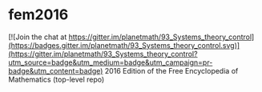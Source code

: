 # fem2016

[![Join the chat at https://gitter.im/planetmath/93_Systems_theory_control](https://badges.gitter.im/planetmath/93_Systems_theory_control.svg)](https://gitter.im/planetmath/93_Systems_theory_control?utm_source=badge&utm_medium=badge&utm_campaign=pr-badge&utm_content=badge)
2016 Edition of the Free Encyclopedia of Mathematics (top-level repo)
